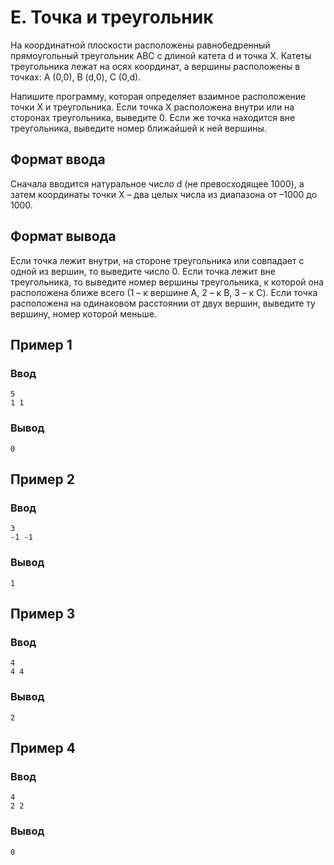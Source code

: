 # E. Точка и треугольник

На координатной плоскости расположены равнобедренный прямоугольный треугольник ABC с длиной катета d и точка X. Катеты
треугольника лежат на осях координат, а вершины расположены в точках: A (0,0), B (d,0), C (0,d).

Напишите программу, которая определяет взаимное расположение точки X и треугольника. Если точка X расположена внутри или
на сторонах треугольника, выведите 0. Если же точка находится вне треугольника, выведите номер ближайшей к ней вершины.

## Формат ввода

Сначала вводится натуральное число d (не превосходящее 1000), а затем координаты точки X – два целых числа из диапазона
от –1000 до 1000.

## Формат вывода

Если точка лежит внутри, на стороне треугольника или совпадает с одной из вершин, то выведите число 0. Если точка лежит
вне треугольника, то выведите номер вершины треугольника, к которой она расположена ближе всего (1 – к вершине A, 2 – к
B, 3 – к C). Если точка расположена на одинаковом расстоянии от двух вершин, выведите ту вершину, номер которой меньше.

## Пример 1

### Ввод

    5
    1 1

### Вывод

    0

## Пример 2

### Ввод

    3
    -1 -1

### Вывод

    1

## Пример 3

### Ввод

    4
    4 4

### Вывод

    2

## Пример 4

### Ввод

    4
    2 2

### Вывод

    0
